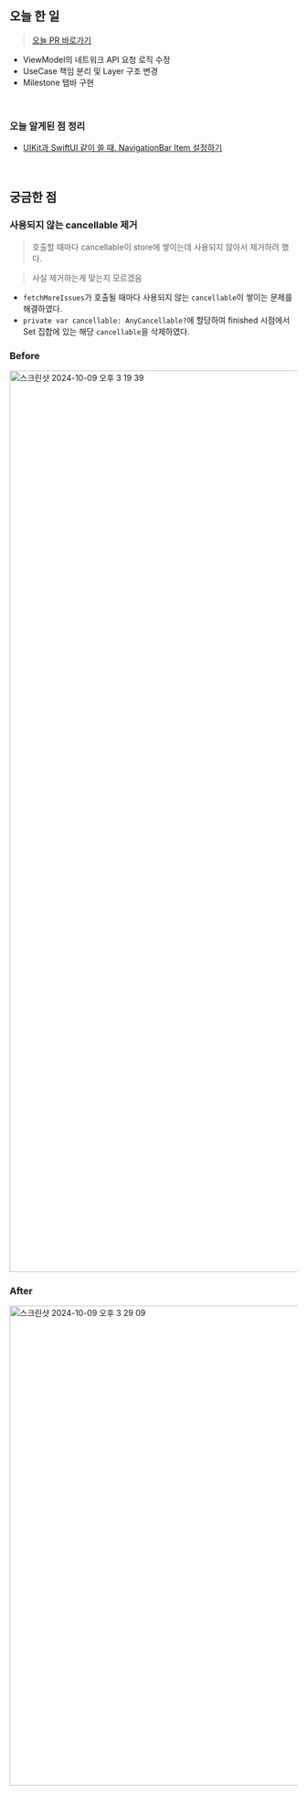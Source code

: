 ## 오늘 한 일
> [오늘 PR 바로가기](https://github.com/boostcampwm-2024/swift-p3-issue-tracker/pull/413#issue-2575782827)
- ViewModel의 네트워크 API 요청 로직 수정
-  UseCase 책임 분리 및 Layer 구조 변경
- Milestone 탭바 구현

<br>

### 오늘 알게된 점 정리
- [UIKit과 SwiftUI 같이 쓸 때, NavigationBar Item 설정하기](https://github.com/Kyxxn/TIL/blob/main/UIKit%EA%B3%BC%20SwiftUI%20%EA%B0%99%EC%9D%B4%20%EC%93%B8%20%EB%95%8C%20Navi%20Bar%20%EC%84%A4%EC%A0%95.md#uikit%EA%B3%BC-swiftui-%EA%B0%99%EC%9D%B4-%EC%93%B8-%EB%95%8C-navigationbar-item-%EC%84%A4%EC%A0%95%ED%95%98%EA%B8%B0)

<br>

## 궁금한 점
### 사용되지 않는 cancellable 제거
> 호출할 때마다 cancellable이 store에 쌓이는데 사용되지 않아서 제거하려 했다.

> 사실 제거하는게 맞는지 모르겠음

   - `fetchMoreIssues`가 호출될 때마다 사용되지 않는 `cancellable`이 쌓이는 문제를 해결하였다.
   - `private var cancellable: AnyCancellable?`에 할당하여 finished 시점에서 Set 집합에 있는 해당 `cancellable`을 삭제하였다.

### Before
<img width="1578" alt="스크린샷 2024-10-09 오후 3 19 39" src="https://github.com/user-attachments/assets/76ceff01-19ea-426a-a86a-d133f785a86b">

### After
<img width="840" alt="스크린샷 2024-10-09 오후 3 29 09" src="https://github.com/user-attachments/assets/ded69155-6173-4a33-9bff-d43e56cceee5">
